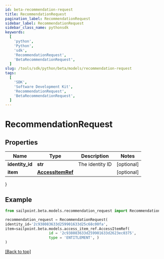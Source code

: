 ```yaml
---
id: beta-recommendation-request
title: RecommendationRequest
pagination_label: RecommendationRequest
sidebar_label: RecommendationRequest
sidebar_class_name: pythonsdk
keywords:
  [
    'python',
    'Python',
    'sdk',
    'RecommendationRequest',
    'BetaRecommendationRequest',
  ]
slug: /tools/sdk/python/beta/models/recommendation-request
tags:
  [
    'SDK',
    'Software Development Kit',
    'RecommendationRequest',
    'BetaRecommendationRequest',
  ]
---
```


# RecommendationRequest

## Properties

| Name | Type | Description | Notes |
| --- | --- | --- | --- |
| **identity_id** | **str** | The identity ID | [optional] |
| **item** | [**AccessItemRef**](access-item-ref) |  | [optional] |

}

## Example

```python
from sailpoint.beta.models.recommendation_request import RecommendationRequest

recommendation_request = RecommendationRequest(
identity_id='2c938083633d259901633d25c68c00fa',
item=sailpoint.beta.models.access_item_ref.AccessItemRef(
                    id = '2c938083633d259901633d2623ec0375',
                    type = 'ENTITLEMENT', )
)

```

[[Back to top]](#)
